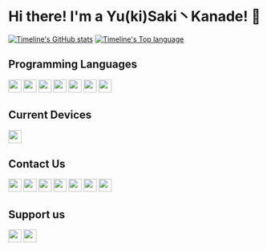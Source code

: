 # Hi there! I'm a Yu(ki)Saki丶Kanade! 👋
[![Timeline's GitHub stats](https://github-readme-stats.vercel.app/api?username=Nep-Timeline&bg_color=30,e96443,904e95&title_color=fff&text_color=fff&count_private=true&hide_border=true)](https://github.com/anuraghazra/github-readme-stats)
[![Timeline's Top language](https://github-readme-stats.vercel.app/api/top-langs?username=Nep-Timeline&bg_color=30,e96443,904e95&title_color=fff&text_color=fff&count_private=true&hide_border=true)](https://github.com/anuraghazra/github-readme-stats)

## Programming Languages

[<img height="26" src="https://shields.io/badge/Java-F80000.svg?style=flat-square&logo=oracle&logoColor=FFFFFF"/>](https://wikipedia.org/wiki/Java_(programming_language))
[<img height="26" src="https://shields.io/badge/JavaScript-F7DF1E.svg?style=flat-square&logo=javascript&logoColor=000000"/>](https://wikipedia.org/wiki/JavaScript)
[<img height="26" src="https://shields.io/badge/Kotlin-7F52FF.svg?style=flat-square&logo=kotlin&logoColor=FFFFFF"/>](https://wikipedia.org/wiki/Kotlin_(programming_language))
[<img height="26" src="https://shields.io/badge/Scala-000000.svg?style=flat-square&logo=scala&logoColor=F80000"/>](https://wikipedia.org/wiki/Scala_(programming_language))
[<img height="26" src="https://shields.io/badge/C-A8B9CC.svg?style=flat-square&logo=C&logoColor=FFFFFF"/>](https://wikipedia.org/wiki/C_(programming_language))
[<img height="26" src="https://shields.io/badge/C%2B%2B-00599C.svg?style=flat-square&logo=C%2B%2B&logoColor=FFFFFF"/>](https://wikipedia.org/wiki/C%2B%2B)
[<img height="26" src="https://shields.io/badge/Rust-FFFFFF.svg?style=flat-square&logo=rust&logoColor=000000"/>](https://en.wikipedia.org/wiki/Rust_(programming_language))

## Current Devices

[<img height="26" src="https://shields.io/badge/Houji-FFFFFF.svg?style=flat-square&logo=XiaoMi"/>](https://www.mi.com/hk/product/xiaomi-14/)

## Contact Us

[<img height="26" src="https://shields.io/badge/Nep_Timeline-000000.svg?style=flat-square&logo=X"/>](https://x.com/Nep_Timeline)
[<img height="26" src="https://shields.io/badge/GitLab-000000.svg?style=flat-square&logo=Gitlab"/>](https://gitlab.com/Nep_Timeline)
[<img height="26" src="https://shields.io/badge/GitGud-000000.svg?style=flat-square&logo=Gitlab"/>](https://gitgud.io/Nep_Timeline)
[<img height="26" src="https://shields.io/badge/Nep_Timeline-ffffff.svg?style=flat-square&logo=discord"/>](https://discord.com/)
[<img height="26" src="https://shields.io/badge/Nep_Timeline-ffffff.svg?style=flat-square&logo=telegram"/>](https://t.me/nep_timeline)
[<img height="26" src="https://shields.io/badge/咲夜Sakura-000000.svg?style=flat-square&logo=steam"/>](https://steamcommunity.com/id/Sakion_Sakura/)
[<img height="26" src="https://shields.io/badge/Nep_Timeline-000000.svg?style=flat-square&logo=threads"/>](https://threads.net/Nep_Timeline)

## Support us

[<img height="26" src="https://shields.io/badge/Alipay-ffffff.svg?style=flat-square&logo=Alipay"/>](https://sakion.top/support/alipay.jpg)
[<img height="26" src="https://shields.io/badge/WeChat-ffffff.svg?style=flat-square&logo=WeChat"/>](https://sakion.top/support/wechat.jpg)
